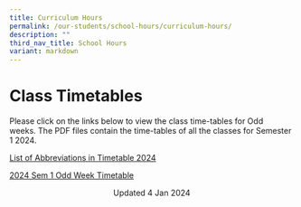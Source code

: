```yaml
---
title: Curriculum Hours
permalink: /our-students/school-hours/curriculum-hours/
description: ""
third_nav_title: School Hours
variant: markdown
---
```

# Class Timetables

Please click on the links below to view the class time-tables for Odd weeks.&nbsp;The PDF files contain the time-tables of all the classes for Semester 1 2024.  

[List of Abbreviations in Timetable 2024](/files/List_of_Abbreviation_in_Timetable_2024.pdf)<br>

[2024 Sem 1 Odd Week Timetable](/files/2024_SEM_1_ODD_WEEK.pdf)


<center> Updated 4 Jan 2024 </center>